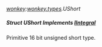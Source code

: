 _[wonkey](../../modules/wonkey/wonkey-module.md):[wonkey.types](../../modules/wonkey/wonkey-types.md).UShort_
##### Struct UShort Implements [IIntegral](../../modules/wonkey/wonkey-types-iintegral.md)
Primitive 16 bit unsigned short type.

